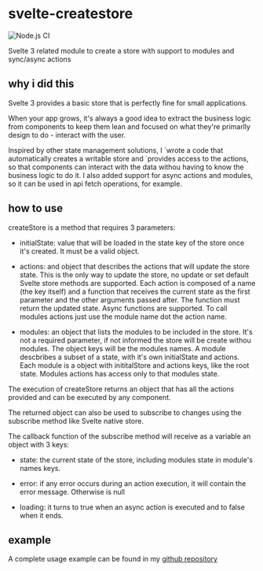 # svelte-createstore
![Node.js CI](https://github.com/n0n3br/svelte-createstore/workflows/Node.js%20CI/badge.svg?branch=master)

Svelte 3 related module to create a store with support to modules and sync/async actions

## why i did this

Svelte 3 provides a basic store that is perfectly fine for small applications.

When your app grows, it's always a good idea to extract the business logic from components to keep them lean and focused on what they're primarlly design to do - interact with the user.

Inspired by other state management solutions, I ´wrote a code that automatically creates a writable store and ´provides access to the actions, so that components can interact with the data withou having to know the business logic to do it.
I also added support for async actions and modules, so it can be used in api fetch operations, for example.

## how to use

createStore is a method that requires 3 parameters:

- initialState: value that will be loaded in the state key of the store once it's created. It must be a valid object.

- actions: and object that describes the actions that will update the store state. This is the only way to update the store, no update or set default Svelte store methods are supported. Each action is composed of a name (the key itself) and a function that receives the current state as the first parameter and the other arguments passed after. The function must return the updated state. Async functions are supported. To call modules actions just use the module name dot the action name.

- modules: an object that lists the modules to be included in the store. It's not a required parameter, if not informed the store will be create withou modules. The object keys will be the modules names. A module descbribes a subset of a state, with it's own initialState and actions. Each module is a object with inititalStore and actions keys, like the root state. Modules actions has access only to that modules state.

The execution of createStore returns an object that has all the actions provided and can be executed by any component.

The returned object can also be used to subscribe to changes using the subscribe method like Svelte native store.

The callback function of the subscribe method will receive as a variable an object with 3 keys:

- state: the current state of the store, including modules state in module's names keys.

- error: if any error occurs during an action execution, it will contain the error message. Otherwise is null

- loading: it turns to true when an async action is executed and to false when it ends.

## example

A complete usage example can be found in my [github repository](https://github.com/n0n3br/svelte-createstore/tree/master/example)
